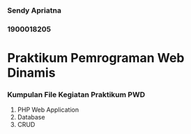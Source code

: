 ### Sendy Apriatna
### 1900018205

# Praktikum Pemrograman Web Dinamis

### Kumpulan File Kegiatan Praktikum PWD

1. PHP Web Application 
2. Database
3. CRUD
